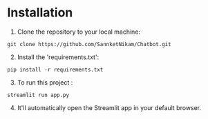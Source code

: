# Installation
1. Clone the repository to your local machine:
```
git clone https://github.com/SannketNikam/Chatbot.git
```

2. Install the 'requirements.txt':
```
pip install -r requirements.txt
```

3. To run this project :
```
streamlit run app.py
```

4. It'll automatically open the Streamlit app in your default browser.